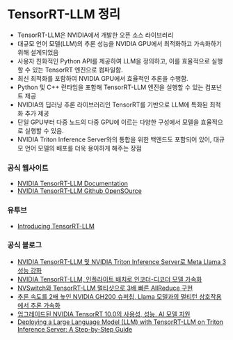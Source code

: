 # TensorRT-LLM 정리 #

  * TensorRT-LLM은 NVIDIA에서 개발한 오픈 소스 라이브러리
  * 대규모 언어 모델(LLM)의 추론 성능을 NVIDIA GPU에서 최적화하고 가속화하기 위해 설계되었음
  * 사용자 친화적인 Python API를 제공하여 LLM을 정의하고, 이를 효율적으로 실행할 수 있는 TensorRT 엔진으로 컴파일함.
  * 최신 최적화를 포함하여 NVIDIA GPU에서 효율적인 추론을 수행함.
  * Python 및 C++ 런타임을 포함해 TensorRT-LLM 엔진을 실행할 수 있는 컴포넌트 제공
  * NVIDIA의 딥러닝 추론 라이브러리인 TensorRT를 기반으로 LLM에 특화된 최적화 추가 제공
  * 단일 GPU부터 다중 노드의 다중 GPU에 이르는 다양한 구성에서 모델을 효율적으로 실행할 수 있음.
  * NVIDIA Triton Inference Server와의 통합을 위한 백엔드도 포함되어 있어, 대규모 언어 모델의 배포를 더욱 용이하게 해주는 장점

### 공식 웹사이트 ###

* [NVIDIA TensorRT-LLM Documentation](https://docs.nvidia.com/tensorrt-llm/index.html)
* [NVIDIA TensorRT-LLM Github OpenSOurce](https://github.com/NVIDIA/TensorRT-LLM)

### 유투브 ###

* [Introducing TensorRT-LLM](https://youtu.be/hhhvZdkxsCE)

### 공식 블로그 ###
  
* [NVIDIA TensorRT-LLM 및 NVIDIA Triton Inference Server로 Meta Llama 3 성능 강화](https://developer.nvidia.com/ko-kr/blog/turbocharging-meta-llama-3-performance-with-nvidia-tensorrt-llm-and-nvidia-triton-inference-server/)
* [NVIDIA TensorRT-LLM, 인플라이트 배치로 인코더-디코더 모델 가속화](https://developer.nvidia.com/ko-kr/blog/nvidia-tensorrt-llm-now-accelerates-encoder-decoder-models-with-in-flight-batching/)
* [NVSwitch와 TensorRT-LLM 멀티샷으로 3배 빠른 AllReduce 구현](https://developer.nvidia.com/ko-kr/blog/3x-faster-allreduce-with-nvswitch-and-tensorrt-llm-multishot/)
* [추론 속도를 2배 높인 NVIDIA GH200 슈퍼칩, Llama 모델과의 멀티턴 상호작용에서 추론 가속화](https://developer.nvidia.com/ko-kr/blog/nvidia-gh200-superchip-accelerates-inference-by-2x-in-multiturn-interactions-with-llama-models/)
* [업그레이드된 NVIDIA TensorRT 10.0의 사용성, 성능, AI 모델 지원](https://developer.nvidia.com/ko-kr/blog/nvidia-tensorrt-10-0-upgrades-usability-performance-and-ai-model-support/)
* [Deploying a Large Language Model (LLM) with TensorRT-LLM on Triton Inference Server: A Step-by-Step Guide](https://medium.com/trendyol-tech/deploying-a-large-language-model-llm-with-tensorrt-llm-on-triton-inference-server-a-step-by-step-d53fccc856fa)
